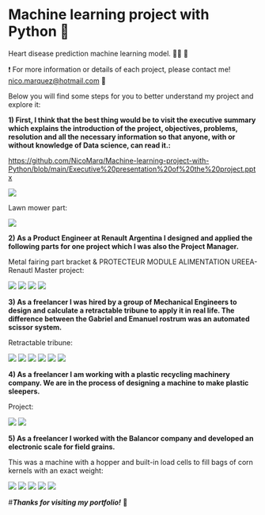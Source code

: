 # Machine learning project with Python :snake:
 Heart disease prediction machine learning model. :man_health_worker: :heartbeat:

:exclamation: For more information or details of each project, please contact me! nico.marquez@hotmail.com :email:
 
 Below you will find some steps for you to better understand my project and explore it:

**1) First, I think that the best thing would be to visit the executive summary which explains the introduction of the project, objectives, problems, resolution and all the necessary information so that anyone, with or without knowledge of Data science, can read it.:**

https://github.com/NicoMarq/Machine-learning-project-with-Python/blob/main/Executive%20presentation%20of%20the%20project.pptx

![](Lasso%20S.A/Concret%20mixer/1.jpg)


Lawn mower part:

![](Lasso%20S.A/Lawn%20mower%20part/1.jpg)


**2) As a Product Engineer at Renault Argentina I designed and applied the following parts for one project which I was also the Project Manager.**

Metal fairing part bracket & PROTECTEUR MODULE ALIMENTATION UREEA- Renautl Master project:

![](Renault/1.jpg)
![](Renault/2.jpg)
![](Renault/3.jpg)
![](Renault/4.jpg)

**3) As a freelancer I was hired by a group of Mechanical Engineers to design and calculate a retractable tribune to apply it in real life. 
 The difference between the Gabriel and Emanuel rostrum was an automated scissor system.**

Retractable tribune:

![](Retractable%20tribune/Emanuel%20Elstein%20client/1.jpg)
![](Retractable%20tribune/Emanuel%20Elstein%20client/2.jpg)
![](Retractable%20tribune/Emanuel%20Elstein%20client/3.jpg)
![](Retractable%20tribune/Emanuel%20Elstein%20client/4.JPG)
![](Retractable%20tribune/Emanuel%20Elstein%20client/5.JPG)
![](Retractable%20tribune/Emanuel%20Elstein%20client/6.JPG)


**4) As a freelancer I am working with a plastic recycling machinery company. We are in the process of designing a machine to make plastic sleepers.**

Project:

![](SGM%20-%20Industrial%20Machines/1.jpg)
![](SGM%20-%20Industrial%20Machines/2.jpg)

**5) As a freelancer I worked with the Balancor company and developed an electronic scale for field grains.**

This was a machine with a hopper and built-in load cells to fill bags of corn kernels with an exact weight:

![](Balancor%20S.A/1.jpg)
![](Balancor%20S.A/2.jpg)
![](Balancor%20S.A/3.jpg)
![](Balancor%20S.A/4.jpg)
![](Balancor%20S.A/5.jpg)



#***Thanks for visiting my portfolio!*** :wave:
